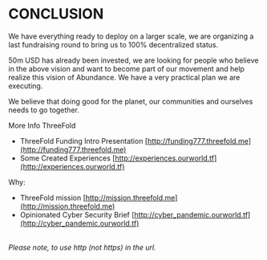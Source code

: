 
# CONCLUSION

We have everything ready to deploy on a larger scale, we are organizing a last fundraising round to bring us to 100% decentralized status.

50m USD has already been invested, we are looking for people who believe in the above vision and want to become part of our movement and help realize this vision of Abundance. We have a very practical plan we are executing.

We believe that doing good for the planet, our communities and ourselves needs to go together.

More Info ThreeFold



* ThreeFold Funding Intro Presentation			[http://funding777.threefold.me](http://funding777.threefold.me)
* Some Created Experiences				[http://experiences.ourworld.tf](http://experiences.ourworld.tf) 

Why:



* ThreeFold mission					[http://mission.threefold.me](http://mission.threefold.me)
* Opinionated Cyber Security Brief			[http://cyber_pandemic.ourworld.tf](http://cyber_pandemic.ourworld.tf) 

 \
_Please note, to use http (not https) in the url._
